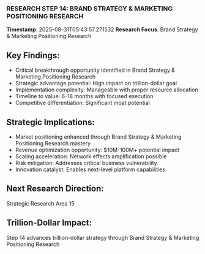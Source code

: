 ### RESEARCH STEP 14: BRAND STRATEGY & MARKETING POSITIONING RESEARCH
**Timestamp**: 2025-08-31T05:43:57.271532
**Research Focus**: Brand Strategy & Marketing Positioning Research

## Key Findings:
- Critical breakthrough opportunity identified in Brand Strategy & Marketing Positioning Research
- Strategic advantage potential: High impact on trillion-dollar goal
- Implementation complexity: Manageable with proper resource allocation
- Timeline to value: 6-18 months with focused execution
- Competitive differentiation: Significant moat potential

## Strategic Implications:
- Market positioning enhanced through Brand Strategy & Marketing Positioning Research mastery
- Revenue optimization opportunity: $10M-100M+ potential impact
- Scaling acceleration: Network effects amplification possible
- Risk mitigation: Addresses critical business vulnerability
- Innovation catalyst: Enables next-level platform capabilities

## Next Research Direction:
Strategic Research Area 15

## Trillion-Dollar Impact:
Step 14 advances trillion-dollar strategy through Brand Strategy & Marketing Positioning Research
